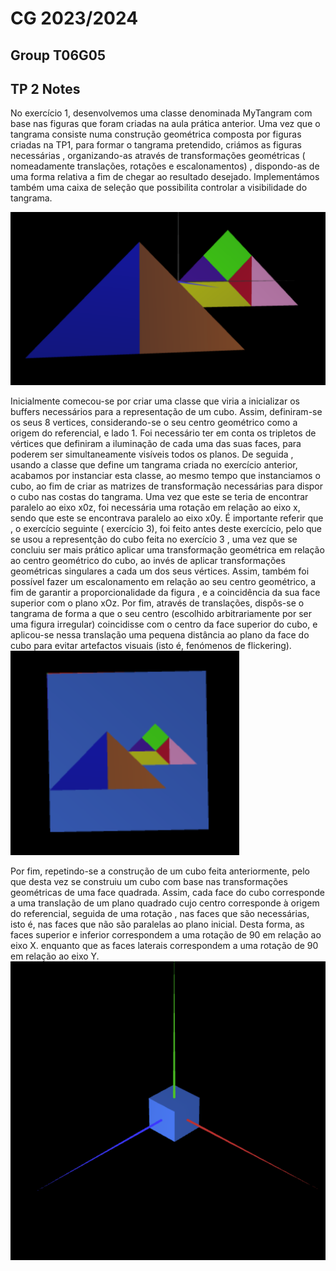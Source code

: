 # CG 2023/2024

## Group T06G05

## TP 2 Notes

No exercício 1, desenvolvemos uma classe denominada MyTangram com base nas figuras que foram criadas na aula prática anterior. Uma vez que o tangrama consiste numa construção geométrica composta por figuras criadas na TP1, para formar o tangrama pretendido,  criámos as figuras necessárias , organizando-as através de  transformações geométricas ( nomeadamente translações, rotações e escalonamentos) , dispondo-as de uma forma relativa a fim de chegar ao resultado desejado. Implementámos também uma caixa de seleção que possibilita controlar a visibilidade do tangrama.

![Screenshot 2](screenshots/cg-t06g05-tp2-1.png)

Inicialmente comecou-se por criar uma classe que viria a inicializar os buffers necessários para a representação de um cubo. Assim, definiram-se os seus 8 vertices, considerando-se o seu centro geométrico como a origem do referencial, e lado 1. Foi necessário ter em conta os tripletos de vértices que definiram a iluminação de cada uma das suas faces, para poderem ser simultaneamente visíveis todos os planos.
De seguida , usando a classe que define um tangrama criada no exercício anterior, acabamos por instanciar esta classe, ao mesmo tempo que instanciamos o cubo, ao fim de criar as matrizes de transformação necessárias para dispor o cubo nas costas do tangrama. Uma vez que este se teria de encontrar paralelo ao eixo x0z, foi necessária uma rotação em relação ao eixo x, sendo que este se encontrava paralelo ao eixo x0y. 
É importante referir que , o exercício seguinte ( exercício 3), foi feito antes deste exercício, pelo que se usou a representção do cubo feita no exercício 3 , uma vez que se concluiu ser mais prático aplicar uma transformação geométrica em relação ao centro geométrico do cubo, ao invés de aplicar transformações geométricas singulares a cada um dos seus vértices. Assim, também foi possível fazer um escalonamento em relação ao seu centro geométrico, a fim de garantir a proporcionalidade da figura , e a coincidência da sua face superior com o plano xOz. 
Por fim, através de translações, dispôs-se o tangrama de forma a que o seu centro (escolhido arbitrariamente por ser uma figura irregular) coincidisse com o centro da face superior do cubo, e aplicou-se nessa translação uma pequena distância ao plano da face do cubo para evitar artefactos visuais (isto é, fenómenos de flickering).
![Screenshot 2](screenshots/cg-t06g05-tp2-2.png)

Por fim, repetindo-se a construção de um cubo feita anteriormente, pelo que desta vez se construiu um cubo com base nas transformações geométricas de uma face quadrada.
Assim, cada face do cubo corresponde a uma translação de um plano quadrado cujo centro corresponde à origem do referencial, seguida de uma rotação , nas faces que são necessárias, isto é, nas faces que não são paralelas ao plano inicial. Desta forma, as faces superior e inferior correspondem a uma rotação de 90 em relação ao eixo X. enquanto que as faces laterais correspondem a uma rotação de 90 em relação ao eixo Y. 
![Screenshot 3](screenshots/cg-t06g05-tp2-3.png)
